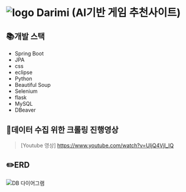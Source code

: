 # ![logo](https://github.com/SeoDongHyeok/RecommendGame/assets/144187210/faf5c606-a6f6-4ac5-956b-d4a19d2ed8db) Darimi (AI기반 게임 추천사이트)

## :books:개발 스택
  * Spring Boot
  * JPA
  * css
  * eclipse
  * Python
  * Beautiful Soup
  * Selenium
  * flask
  * MySQL
  * DBeaver

    
## :floppy_disk:데이터 수집 위한 크롤링 진행영상

> [Youtube 영상]  <https://www.youtube.com/watch?v=UljQ4VjI_IQ>


## ✏️ERD
![DB 다이어그램](https://github.com/SeoDongHyeok/RecommendGame/assets/144187210/d16faefb-35c6-4b89-a9d2-d8e85ce89f0e)

